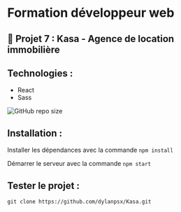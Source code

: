 # Formation développeur web

## 📎 Projet 7 : Kasa - Agence de location immobilière


## Technologies :

- React
- Sass

![GitHub repo size](https://img.shields.io/github/repo-size/dylanpsx/Kasa?style=for-the-badge)

## Installation :

Installer les dépendances avec la commande `npm install`

Démarrer le serveur avec la commande `npm start`

## Tester le projet :

```terminal
git clone https://github.com/dylanpsx/Kasa.git
```




